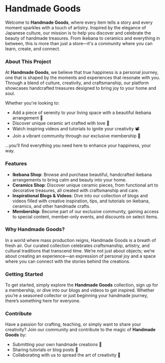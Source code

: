 # Handmade Goods

Welcome to **Handmade Goods**, where every item tells a story and every moment sparkles with a touch of artistry. Inspired by the elegance of Japanese culture, our mission is to help you discover and celebrate the beauty of handmade treasures. From ikebana to ceramics and everything in between, this is more than just a store—it's a community where you can learn, create, and connect.

### **About This Project**
At **Handmade Goods**, we believe that true happiness is a personal journey, one that is shaped by the moments and experiences that resonate with you. Through a blend of culture, creativity, and craftsmanship, our platform showcases handcrafted treasures designed to bring joy to your home and soul.

Whether you're looking to:
- Add a piece of serenity to your living space with a beautiful ikebana arrangement 🌸
- Discover unique ceramic art crafted with love 🏺
- Watch inspiring videos and tutorials to ignite your creativity 📽️
- Join a vibrant community through our exclusive membership 🌟

...you’ll find everything you need here to enhance your happiness, your way.

### **Features**
- **Ikebana Shop**: Browse and purchase beautiful, handcrafted ikebana arrangements to bring calm and beauty into your home.
- **Ceramics Shop**: Discover unique ceramic pieces, from functional art to decorative treasures, all created with craftsmanship and care.
- **Inspirational Blogs & Videos**: Dive into our collection of blogs and videos filled with creative inspiration, tips, and tutorials on ikebana, ceramics, and other handmade crafts.
- **Membership**: Become part of our exclusive community, gaining access to special content, member-only events, and discounts on select items.

### **Why Handmade Goods?**
In a world where mass production reigns, Handmade Goods is a breath of fresh air. Our curated collection celebrates craftsmanship, artistry, and cultural traditions that transcend time. We’re not just about objects; we’re about creating an experience—an expression of personal joy and a space where you can connect with the stories behind the creations.

### **Getting Started**
To get started, simply explore the **Handmade Goods** collection, sign up for a membership, or dive into our blogs and videos to get inspired. Whether you’re a seasoned collector or just beginning your handmade journey, there’s something here for everyone.

### **Contribute**
Have a passion for crafting, teaching, or simply want to share your creativity? Join our community and contribute to the magic of **Handmade Goods** by:
- Submitting your own handmade creations 🌱
- Sharing tutorials or blog posts 📖
- Collaborating with us to spread the art of creativity 🤝

